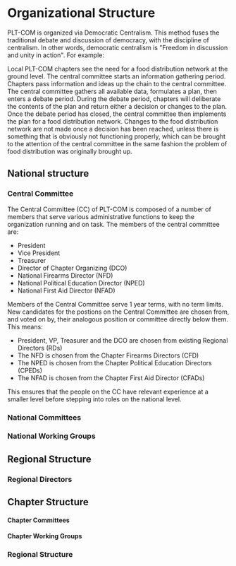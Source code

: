 # Organizational Structure

PLT-COM is organized via Democratic Centralism. This method fuses the traditional debate and discussion of democracy, with the discipline of centralism. In other words, democratic centralism is "Freedom in discussion and unity in action". For example:

Local PLT-COM chapters see the need for a food distribution
network at the ground level. The central committee starts an information gathering period. Chapters pass information and ideas up the chain to the central committee. The central committee gathers all available data, formulates a plan, then enters a debate period. During the debate period, chapters will deliberate the contents of the plan and return either a decision or changes to the plan. Once the debate period has closed, the central committee then implements the plan for a food distribution network. Changes to the food distribution network are not made once a decision has been reached, unless there is something that is obviously not functioning properly, which can be brought to the attention of the central committee in the same fashion the problem of food distribution was originally brought up.

## National structure

### Central Committee

The Central Committee (CC) of PLT-COM is composed of a number of members that serve various administrative functions to keep the organization running and on task.
The members of the central committee are:
* President
* Vice President
* Treasurer
* Director of Chapter Organizing (DCO)
* National Firearms Director (NFD)
* National Political Education Director (NPED)
* National First Aid Director (NFAD)

Members of the Central Committee serve 1 year terms, with no term limits. New candidates for the postions on the Central Committee are chosen from, and voted on by, their analogous position or committee directly below them. This means:
* President, VP, Treasurer and the DCO are chosen from existing Regional Directors (RDs)
* The NFD is chosen from the Chapter Firearms Directors (CFD)
* The NPED is chosen from the Chapter Political Education Directors (CPEDs)
* The NFAD is chosen from the Chapter First Aid Director (CFADs)

This ensures that the people on the CC have relevant experience at a smaller level before stepping into roles on the national level.

### National Committees

### National Working Groups
## Regional Structure
### Regional Directors

## Chapter Structure

#### Chapter Committees
#### Chapter Working Groups
### Regional Structure
